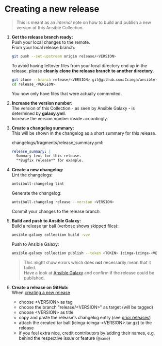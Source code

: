 # Creating a new release

> This is meant as an *internal* note on how to build and publish a new version of this Ansible Collection.

1. **Get the release branch ready:**<br>
   Push your local changes to the remote.<br>
   From your local release branch:<br>
   ```bash
   git push --set-upstream origin release/<VERSION>
   ```

   To avoid having leftover files from your local directory end up in the release, please **cleanly clone the release branch to another directory**.<br>
   ```bash
   git clone --branch release/<VERSION> git@github.com:Icinga/ansible-collection-icinga.git release_<VERSION>
   cd release_<VERSION>
   ```
   You now only have files that were actually commmited.<br>

2. **Increase the version number:**<br>
   The version of this Collection - as seen by Ansible Galaxy - is determined by **galaxy.yml**.<br>
   Increase the version number inside accordingly.<br>

3. **Create a changelog summary:**<br>
   This will be shown in the changelog as a short summary for this release.<br>

   changelogs/fragments/release_summary.yml:<br>
   ```yaml
   release_summary: |
     Summary text for this release.
     "*Bugfix release*" for example.
   ```

4. **Create a new changelog:**<br>
   Lint the changelogs:<br>
   ```bash
   antsibull-changelog lint
   ```

   Generate the changelog:<br>
   ```bash
   antsibull-changelog release --version <VERSION>
   ```

   Commit your changes to the release branch.

5. **Build and push to Ansible Galaxy:**<br>
   Build a release tar ball (verbose shows skipped files):<br>
   ```bash
   ansible-galaxy collection build -vvv
   ```

   Push to Ansible Galaxy:<br>
   ```bash
   ansible-galaxy collection publish --token <TOKEN> icinga-icinga-<VERSION>.tar.gz
   ```
   > This might show errors which does **not** necessarily mean that it failed.<br>
   > Have a look at [Ansible Galaxy](https://galaxy.ansible.com/ui/repo/published/icinga/icinga/) and confirm if the release could be published.

6. **Create a release on GitHub:**<br>
   When [creating a new release](https://github.com/Icinga/ansible-collection-icinga/releases/new)<br>

   - choose \<VERSION\> as tag
   - choose the branch "release/\<VERSION\>" as target (will be tagged)
   - choose \<VERSION\> as title
   - copy and paste the release's changelog entry (see [prior releases](https://github.com/Icinga/ansible-collection-icinga/releases))
   - attach the created tar ball (icinga-icinga-\<VERSION\>.tar.gz) to the release
   - if you feel extra nice, credit contributors by adding their names, e.g. behind the respective issue or feature (`@name`)
